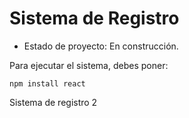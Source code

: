 <h1> Sistema de Registro </h1>

- Estado de proyecto: En construcción.

Para ejecutar el sistema, debes poner: 

```npm install react```

Sistema de registro 2
